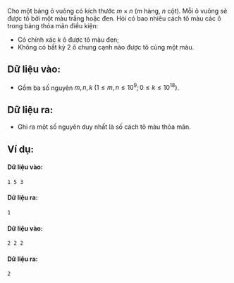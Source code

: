 Cho một bảng ô vuông có kích thước $m×n$ ($m$ hàng, $n$ cột). Mỗi ô vuông sẽ được tô bởi một màu trắng hoặc đen. Hỏi có bao nhiêu cách tô màu các ô trong bảng thỏa mãn điều kiện:
- Có chính xác $k$ ô được tô màu đen;
- Không có bất kỳ $2$ ô chung cạnh nào được tô cùng một màu.

## Dữ liệu vào:
- Gồm ba số nguyên $m,n,k\ (1≤m,n≤10^9;0≤k≤10^{18})$.

## Dữ liệu ra:
- Ghi ra một số nguyên duy nhất là số cách tô màu thỏa mãn.

## Ví dụ:
#### Dữ liệu vào:
```
1 5 3
```

#### Dữ liệu ra:
```
1
```

#### Dữ liệu vào:
```
2 2 2
```

#### Dữ liệu ra:
```
2
```